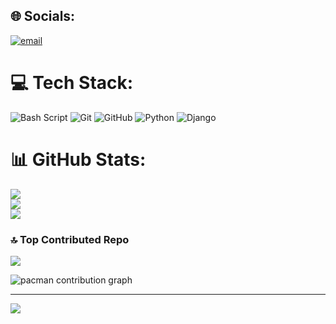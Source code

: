
## 🌐 Socials:
[![email](https://img.shields.io/badge/Email-D14836?logo=gmail&logoColor=white)](mailto:ezy.misc@gmail.com) 

# 💻 Tech Stack:
![Bash Script](https://img.shields.io/badge/bash_script-%23121011.svg?style=flat&logo=gnu-bash&logoColor=white) ![Git](https://img.shields.io/badge/git-%23F05033.svg?style=flat&logo=git&logoColor=white) ![GitHub](https://img.shields.io/badge/github-%23121011.svg?style=flat&logo=github&logoColor=white) ![Python](https://img.shields.io/badge/python-3670A0?style=flat&logo=python&logoColor=ffdd54) ![Django](https://img.shields.io/badge/django-%23092E20.svg?style=flat&logo=django&logoColor=white)
# 📊 GitHub Stats:
![](https://github-readme-stats.vercel.app/api?username=cosmos-creator&theme=tokyonight&hide_border=true&include_all_commits=true&count_private=false)<br/>
![](https://nirzak-streak-stats.vercel.app/?user=cosmos-creator&theme=tokyonight&hide_border=true)<br/>
![](https://github-readme-stats.vercel.app/api/top-langs/?username=cosmos-creator&theme=tokyonight&hide_border=true&include_all_commits=true&count_private=false&layout=compact)

### 🔝 Top Contributed Repo
![](https://github-contributor-stats.vercel.app/api?username=cosmos-creator&limit=5&theme=dark&combine_all_yearly_contributions=true)

<picture> 
<source media="(prefers-color-scheme: dark)" srcset="https://raw.githubusercontent.com/cosmos-creator/cosmos-creator/output/pacman-contribution-graph-dark.svg"> 
<source media="(prefers-color-scheme: light)" srcset="https://raw.githubusercontent.com/cosmos-creator/cosmos-creator/output/pacman-contribution-graph.svg"> 
<img alt="pacman contribution graph" src="https://raw.githubusercontent.com/cosmos-creator/cosmos-creator/output/pacman-contribution-graph.svg"> 
</picture>

---
[![](https://visitcount.itsvg.in/api?id=cosmos-creator&icon=3&color=1)](https://visitcount.itsvg.in)

<!-- Proudly created with GPRM ( https://gprm.itsvg.in ) -->